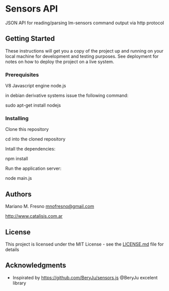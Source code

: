 # Sensors API

JSON API for reading/parsing lm-sensors command output via http protocol

## Getting Started

These instructions will get you a copy of the project up and running on your local machine for development and testing purposes. See deployment for notes on how to deploy the project on a live system.

### Prerequisites

V8 Javascript engine node.js

in debian derivative systems issue the following command:

sudo apt-get install nodejs

### Installing

Clone this repository

cd into the cloned repository

Intall the dependencies:

npm install

Run the application server:

node main.js

## Authors

Mariano M. Fresno mnofresno@gmail.com

http://www.catalisis.com.ar

## License

This project is licensed under the MIT License - see the [LICENSE.md](LICENSE.md) file for details

## Acknowledgments

* Inspirated by https://github.com/BeryJu/sensors.js @BeryJu excelent library
